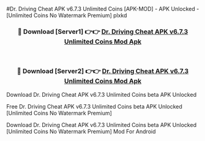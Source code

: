 #Dr. Driving Cheat APK v6.7.3 Unlimited Coins [APK-MOD] - APK Unlocked - [Unlimited Coins No Watermark Premium] plxkd



<div align="center">

<h3>🔴 Download [Server1] 👉👉 <a href="https://momento.my/?title=Dr._Driving_Cheat_APK_v6.7.3_Unlimited_Coins">Dr. Driving Cheat APK v6.7.3 Unlimited Coins Mod Apk</a></h3><br>

<h3>🔴 Download [Server2] 👉👉 <a href="https://momento.my/?title=Dr._Driving_Cheat_APK_v6.7.3_Unlimited_Coins">Dr. Driving Cheat APK v6.7.3 Unlimited Coins Mod Apk</a></h3>
</div>



Download Dr. Driving Cheat APK v6.7.3 Unlimited Coins beta APK Unlocked

Free Dr. Driving Cheat APK v6.7.3 Unlimited Coins beta APK Unlocked [Unlimited Coins No Watermark Premium]

Download Dr. Driving Cheat APK v6.7.3 Unlimited Coins beta APK Unlocked [Unlimited Coins No Watermark Premium] Mod For Android
